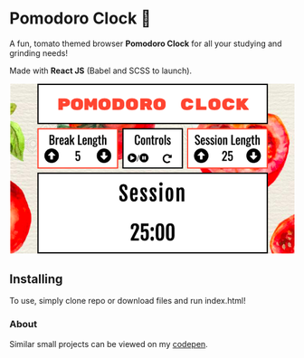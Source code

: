 # Pomodoro Clock :tomato:

A fun, tomato themed browser __Pomodoro Clock__ for all your studying and grinding needs!

Made with __React JS__ (Babel and SCSS to launch).

![Preview of Clock](https://github.com/NotTheBest/PomodoroClock/blob/master/Images/ClockPreview.png?raw=true)

## Installing

To use, simply clone repo or download files and run index.html!

### About

Similar small projects can be viewed on my [codepen](https://codepen.io/notthebest).
